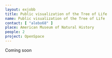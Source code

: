 ```yaml
---
layout: exjobb
title: Public visualization of the Tree of Life
name: Public visualization of the Tree of Life
contact: [ "alebo68" ]
place: American Museum of Natural History
people: 2
project: OpenSpace
---
```


Coming soon
